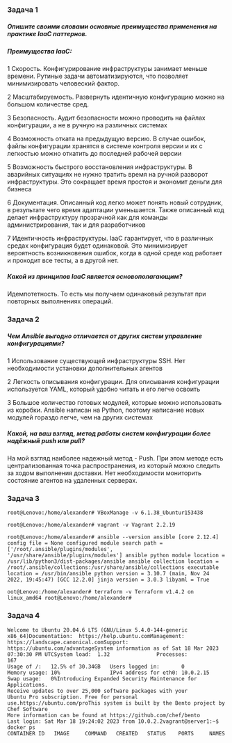 ### Задача 1

##### Опишите своими словами основные преимущества применения на практике IaaC паттернов.

##### Преимущества IaaC:

1 Скорость. Конфигурирование инфраструктуры занимает меньше времени. Рутиные задачи автоматизируются, что позволяет минимизировать человеский фактор.

2 Масштабируемость. Развернуть идентичную конфигурацию можно на большом количестве сред.

3 Безопасность. Аудит безопасности можно проводить на файлах конфигурации, а не в ручную на различных системах

4 Возможность отката на предыдущую версию. В случае ошибок, файлы конфигурации хранятся в системе контроля версии и их с легкостью можно откатить до последней рабочей версии

5 Возможность быстрого восстановления инфраструктуры. В аварийных ситуациях не нужно тратить время на ручной разворот инфраструктуры. Это сокращает время простоя и экономит деньги для бизнеса

6 Документация. Описанный код легко может понять новый сотрудник, в результате чего время адаптации уменьшается. Также описанный код делает инфраструктуру прозрачной как для команды администрирования, так и для разработчиков

7 Идентичность инфраструктуры. IaaC гарантирует, что в различных средах конфигурация будет одинаковой. Это минимизирует вероятность возникновения ошибок, когда в одной среде код работает и проходит все тесты, а в другой нет.

##### Какой из принципов IaaC является основополагающим?

Идемпотетность. То есть мы получаем одинаковый результат при повторных выполнениях операций.

### Задача 2

##### Чем Ansible выгодно отличается от других систем управление конфигурациями?

1 Использование существующей инфраструктуры SSH. Нет необходимости установки дополнительных агентов

2 Легкость описывания конфигурации. Для описывания конфигурации используется YAML, который удобно читать и его легче освоить

3 Большое количество готовых модулей, которые можно использовать из коробки. Ansible написан на Python, поэтому написание новых модулей гораздо легче, чем на других системах

##### Какой, на ваш взгляд, метод работы систем конфигурации более надёжный push или pull?

На мой взгляд наиболее надежный метод - Push. При этом методе есть централизованная точка распространения, из который можно следить за ходом выполнения доставки. Нет необходимости мониторить состояние агентов на удаленных серверах.

### Задача 3

`root@Lenovo:/home/alexander# VBoxManage -v 6.1.38_Ubuntur153438`

`root@Lenovo:/home/alexander# vagrant -v Vagrant 2.2.19`

`root@Lenovo:/home/alexander# ansible --version ansible [core 2.12.4] config file = None configured module search path = ['/root/.ansible/plugins/modules', '/usr/share/ansible/plugins/modules'] ansible python module location = /usr/lib/python3/dist-packages/ansible ansible collection location = /root/.ansible/collections:/usr/share/ansible/collections executable location = /usr/bin/ansible python version = 3.10.7 (main, Nov 24 2022, 19:45:47) [GCC 12.2.0] jinja version = 3.0.3 libyaml = True`

`oot@Lenovo:/home/alexander# terraform -v Terraform v1.4.2 on linux_amd64 root@Lenovo:/home/alexander#`

### Задача 4

```alexander@Lenovo:~/vagrant$
Welcome to Ubuntu 20.04.6 LTS (GNU/Linux 5.4.0-144-generic x86_64)Documentation:  https://help.ubuntu.comManagement:     https://landscape.canonical.comSupport:        https://ubuntu.com/advantageSystem information as of Sat 18 Mar 2023 07:30:30 PM UTCSystem load:  1.32               Processes:             167
Usage of /:   12.5% of 30.34GB   Users logged in:       0
Memory usage: 10%                IPv4 address for eth0: 10.0.2.15
Swap usage:   0%Introducing Expanded Security Maintenance for Applications.
Receive updates to over 25,000 software packages with your
Ubuntu Pro subscription. Free for personal use.https://ubuntu.com/proThis system is built by the Bento project by Chef Software
More information can be found at https://github.com/chef/bento
Last login: Sat Mar 18 19:24:02 2023 from 10.0.2.2vagrant@server1:~$ docker ps
CONTAINER ID   IMAGE     COMMAND   CREATED   STATUS    PORTS     NAMES
```

